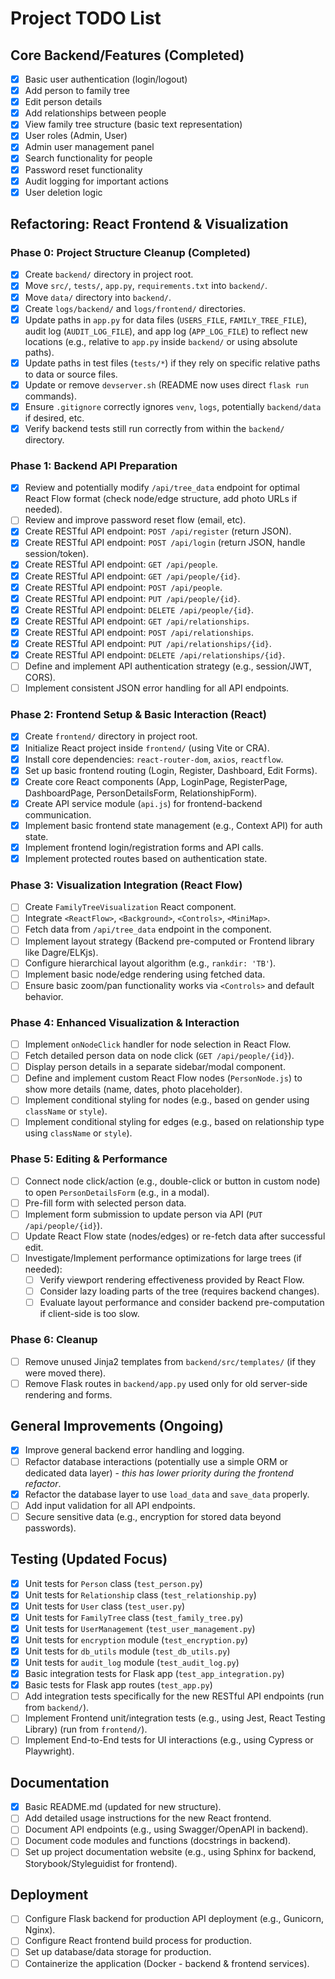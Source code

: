 # Project TODO List

## Core Backend/Features (Completed)
- [x] Basic user authentication (login/logout)
- [x] Add person to family tree
- [x] Edit person details
- [x] Add relationships between people
- [x] View family tree structure (basic text representation)
- [x] User roles (Admin, User)
- [x] Admin user management panel
- [x] Search functionality for people
- [x] Password reset functionality
- [x] Audit logging for important actions
- [x] User deletion logic

## Refactoring: React Frontend & Visualization

### Phase 0: Project Structure Cleanup (Completed)
- [x] Create `backend/` directory in project root.
- [x] Move `src/`, `tests/`, `app.py`, `requirements.txt` into `backend/`.
- [x] Move `data/` directory into `backend/`.
- [x] Create `logs/backend/` and `logs/frontend/` directories.
- [x] Update paths in `app.py` for data files (`USERS_FILE`, `FAMILY_TREE_FILE`), audit log (`AUDIT_LOG_FILE`), and app log (`APP_LOG_FILE`) to reflect new locations (e.g., relative to `app.py` inside `backend/` or using absolute paths).
- [x] Update paths in test files (`tests/*`) if they rely on specific relative paths to data or source files.
- [x] Update or remove `devserver.sh` (README now uses direct `flask run` commands).
- [x] Ensure `.gitignore` correctly ignores `venv`, `logs`, potentially `backend/data` if desired, etc.
- [x] Verify backend tests still run correctly from within the `backend/` directory.

### Phase 1: Backend API Preparation
- [x] Review and potentially modify `/api/tree_data` endpoint for optimal React Flow format (check node/edge structure, add photo URLs if needed).
- [ ] Review and improve password reset flow (email, etc).
- [x] Create RESTful API endpoint: `POST /api/register` (return JSON).
- [x] Create RESTful API endpoint: `POST /api/login` (return JSON, handle session/token).
- [x] Create RESTful API endpoint: `GET /api/people`.
- [x] Create RESTful API endpoint: `GET /api/people/{id}`.
- [x] Create RESTful API endpoint: `POST /api/people`.
- [x] Create RESTful API endpoint: `PUT /api/people/{id}`.
- [x] Create RESTful API endpoint: `DELETE /api/people/{id}`.
- [x] Create RESTful API endpoint: `GET /api/relationships`.
- [x] Create RESTful API endpoint: `POST /api/relationships`.
- [x] Create RESTful API endpoint: `PUT /api/relationships/{id}`.
- [x] Create RESTful API endpoint: `DELETE /api/relationships/{id}`.
- [ ] Define and implement API authentication strategy (e.g., session/JWT, CORS).
- [ ] Implement consistent JSON error handling for all API endpoints. 

### Phase 2: Frontend Setup & Basic Interaction (React)
- [x] Create `frontend/` directory in project root.
- [x] Initialize React project inside `frontend/` (using Vite or CRA).
- [x] Install core dependencies: `react-router-dom`, `axios`, `reactflow`.
- [x] Set up basic frontend routing (Login, Register, Dashboard, Edit Forms).
- [x] Create core React components (App, LoginPage, RegisterPage, DashboardPage, PersonDetailsForm, RelationshipForm).
- [x] Create API service module (`api.js`) for frontend-backend communication. 
- [x] Implement basic frontend state management (e.g., Context API) for auth state.
- [x] Implement frontend login/registration forms and API calls.
- [x] Implement protected routes based on authentication state.

### Phase 3: Visualization Integration (React Flow)
- [ ] Create `FamilyTreeVisualization` React component.
- [ ] Integrate `<ReactFlow>`, `<Background>`, `<Controls>`, `<MiniMap>`.
- [ ] Fetch data from `/api/tree_data` endpoint in the component.
- [ ] Implement layout strategy (Backend pre-computed or Frontend library like Dagre/ELKjs).
- [ ] Configure hierarchical layout algorithm (e.g., `rankdir: 'TB'`).
- [ ] Implement basic node/edge rendering using fetched data.
- [ ] Ensure basic zoom/pan functionality works via `<Controls>` and default behavior.

### Phase 4: Enhanced Visualization & Interaction
- [ ] Implement `onNodeClick` handler for node selection in React Flow.
- [ ] Fetch detailed person data on node click (`GET /api/people/{id}`).
- [ ] Display person details in a separate sidebar/modal component.
- [ ] Define and implement custom React Flow nodes (`PersonNode.js`) to show more details (name, dates, photo placeholder).
- [ ] Implement conditional styling for nodes (e.g., based on gender using `className` or `style`).
- [ ] Implement conditional styling for edges (e.g., based on relationship type using `className` or `style`).

### Phase 5: Editing & Performance
- [ ] Connect node click/action (e.g., double-click or button in custom node) to open `PersonDetailsForm` (e.g., in a modal).
- [ ] Pre-fill form with selected person data.
- [ ] Implement form submission to update person via API (`PUT /api/people/{id}`).
- [ ] Update React Flow state (nodes/edges) or re-fetch data after successful edit.
- [ ] Investigate/Implement performance optimizations for large trees (if needed):
    - [ ] Verify viewport rendering effectiveness provided by React Flow.
    - [ ] Consider lazy loading parts of the tree (requires backend changes).
    - [ ] Evaluate layout performance and consider backend pre-computation if client-side is too slow.

### Phase 6: Cleanup
- [ ] Remove unused Jinja2 templates from `backend/src/templates/` (if they were moved there).
- [ ] Remove Flask routes in `backend/app.py` used only for old server-side rendering and forms.

## General Improvements (Ongoing)
- [x] Improve general backend error handling and logging.
- [ ] Refactor database interactions (potentially use a simple ORM or dedicated data layer) - *this has lower priority during the frontend refactor*.
- [x] Refactor the database layer to use `load_data` and `save_data` properly.
- [ ] Add input validation for all API endpoints.
- [ ] Secure sensitive data (e.g., encryption for stored data beyond passwords).

## Testing (Updated Focus)
- [x] Unit tests for `Person` class (`test_person.py`)
- [x] Unit tests for `Relationship` class (`test_relationship.py`)
- [x] Unit tests for `User` class (`test_user.py`)
- [x] Unit tests for `FamilyTree` class (`test_family_tree.py`)
- [x] Unit tests for `UserManagement` (`test_user_management.py`)
- [x] Unit tests for `encryption` module (`test_encryption.py`)
- [x] Unit tests for `db_utils` module (`test_db_utils.py`)
- [x] Unit tests for `audit_log` module (`test_audit_log.py`)
- [x] Basic integration tests for Flask app (`test_app_integration.py`)
- [x] Basic tests for Flask app routes (`test_app.py`)
- [ ] Add integration tests specifically for the new RESTful API endpoints (run from `backend/`).
- [ ] Implement Frontend unit/integration tests (e.g., using Jest, React Testing Library) (run from `frontend/`).
- [ ] Implement End-to-End tests for UI interactions (e.g., using Cypress or Playwright).

## Documentation
- [x] Basic README.md (updated for new structure).
- [ ] Add detailed usage instructions for the new React frontend.
- [ ] Document API endpoints (e.g., using Swagger/OpenAPI in backend).
- [ ] Document code modules and functions (docstrings in backend).
- [ ] Set up project documentation website (e.g., using Sphinx for backend, Storybook/Styleguidist for frontend).

## Deployment
- [ ] Configure Flask backend for production API deployment (e.g., Gunicorn, Nginx).
- [ ] Configure React frontend build process for production.
- [ ] Set up database/data storage for production.
- [ ] Containerize the application (Docker - backend & frontend services).
